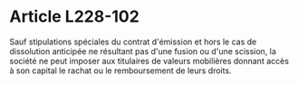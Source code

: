 # Article L228-102

Sauf stipulations spéciales du contrat d'émission et hors le cas de dissolution anticipée ne résultant pas d'une fusion ou d'une scission, la société ne peut imposer aux titulaires de valeurs mobilières donnant accès à son capital le rachat ou le remboursement de leurs droits.

